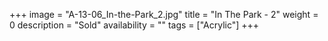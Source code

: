 +++
image = "A-13-06_In-the-Park_2.jpg"
title = "In The Park - 2"
weight = 0
description = "Sold"
availability = ""
tags = ["Acrylic"]
+++
